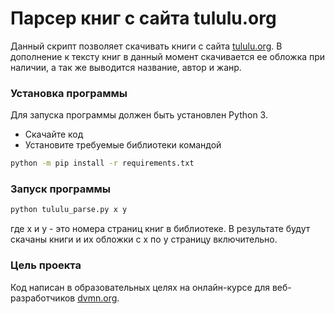 # Парсер книг с сайта tululu.org

Данный скрипт позволяет скачивать книги с сайта [tululu.org](https://tululu.org). В дополнение к тексту книг в данный момент скачивается ее обложка при наличии, а так же выводится название, автор и жанр.

### Установка программы

Для запуска программы должен быть установлен Python 3.

* Скачайте код
* Установите требуемые библиотеки командой
```bash
python -m pip install -r requirements.txt
```

### Запуск программы

```bash
python tululu_parse.py x y
```
где x и y - это номера страниц книг в библиотеке. В результате будут скачаны книги и их обложки с x по y страницу включительно.

### Цель проекта

Код написан в образовательных целях на онлайн-курсе для веб-разработчиков [dvmn.org](https://dvmn.org/).